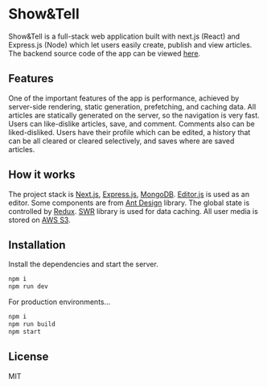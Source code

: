# Show&Tell

Show&Tell is a full-stack web application built with next.js (React) and Express.js (Node) which let users easily create, publish and view articles. The backend source code of the app can be viewed [here](https://github.com/AnonimDevelope/show-and-tell-api).

## Features

One of the important features of the app is performance, achieved by server-side rendering, static generation, prefetching, and caching data.
All articles are statically generated on the server, so the navigation is very fast. 
Users can like-dislike articles, save, and comment.
Comments also can be liked-disliked.
Users have their profile which can be edited, a history that can be all cleared or cleared selectively, and saves where are saved articles.

## How it works

The project stack is [Next.js](https://nextjs.org/), [Express.js](https://expressjs.com/), [MongoDB](https://www.mongodb.com/).
[Editor.js](https://editorjs.io/) is used as an editor.
Some components are from [Ant Design](https://ant.design/) library.
The global state is controlled by [Redux](https://redux.js.org/).
[SWR](https://swr.vercel.app/) library is used for data caching.
All user media is stored on [AWS S3](https://aws.amazon.com/s3/).

## Installation

Install the dependencies and start the server.

```sh
npm i
npm run dev
```

For production environments...

```sh
npm i
npm run build
npm start
```

## License

MIT

